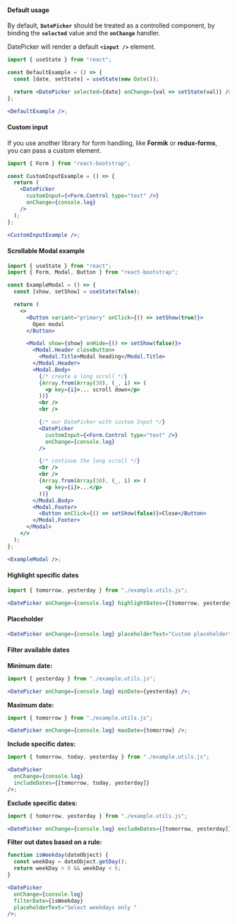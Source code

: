 #### **Default usage**

By default, **`DatePicker`** should be treated as a controlled component, by binding the **`selected`** value and the **`onChange`** handler.

DatePicker will render a default **`<input />`** element.

```jsx
import { useState } from "react";

const DefaultExample = () => {
  const [date, setState] = useState(new Date());

  return <DatePicker selected={date} onChange={val => setState(val)} />;
};

<DefaultExample />;
```

#### **Custom input**

If you use another library for form handling, like **Formik** or **redux-forms**, you can pass a custom element.

```jsx
import { Form } from "react-bootstrap";

const CustomInputExample = () => {
  return (
    <DatePicker
      customInput={<Form.Control type="text" />}
      onChange={console.log}
    />
  );
};

<CustomInputExample />;
```

#### **Scrollable Modal example**

```jsx
import { useState } from "react";
import { Form, Modal, Button } from "react-bootstrap";

const ExampleModal = () => {
  const [show, setShow] = useState(false);

  return (
    <>
      <Button variant="primary" onClick={() => setShow(true)}>
        Open modal
      </Button>

      <Modal show={show} onHide={() => setShow(false)}>
        <Modal.Header closeButton>
          <Modal.Title>Modal heading</Modal.Title>
        </Modal.Header>
        <Modal.Body>
          {/* create a long scroll */}
          {Array.from(Array(30), (_, i) => (
            <p key={i}>... scroll down</p>
          ))}
          <br />
          <br />

          {/* our DatePicker with custom Input */}
          <DatePicker
            customInput={<Form.Control type="text" />}
            onChange={console.log}
          />

          {/* continue the long scroll */}
          <br />
          <br />
          {Array.from(Array(30), (_, i) => (
            <p key={i}>...</p>
          ))}
        </Modal.Body>
        <Modal.Footer>
          <Button onClick={() => setShow(false)}>Close</Button>
        </Modal.Footer>
      </Modal>
    </>
  );
};

<ExampleModal />;
```

#### **Highlight specific dates**

```jsx
import { tomorrow, yesterday } from "./example.utils.js";

<DatePicker onChange={console.log} highlightDates={[tomorrow, yesterday]} />;
```

#### **Placeholder**

```jsx
<DatePicker onChange={console.log} placeholderText="Custom placeholder" />
```

#### **Filter available dates**

**Minimum date:**

```jsx
import { yesterday } from "./example.utils.js";

<DatePicker onChange={console.log} minDate={yesterday} />;
```

**Maximum date:**

```jsx
import { tomorrow } from "./example.utils.js";

<DatePicker onChange={console.log} maxDate={tomorrow} />;
```

**Include specific dates:**

```jsx
import { tomorrow, today, yesterday } from "./example.utils.js";

<DatePicker
  onChange={console.log}
  includeDates={[tomorrow, today, yesterday]}
/>;
```

**Exclude specific dates:**

```jsx
import { tomorrow, yesterday } from "./example.utils.js";

<DatePicker onChange={console.log} excludeDates={[tomorrow, yesterday]} />;
```

**Filter out dates based on a rule:**

```jsx
function isWeekday(dateObject) {
  const weekDay = dateObject.getDay();
  return weekDay > 0 && weekDay < 6;
}

<DatePicker
  onChange={console.log}
  filterDate={isWeekday}
  placeholderText="Select weekdays only "
/>;
```
